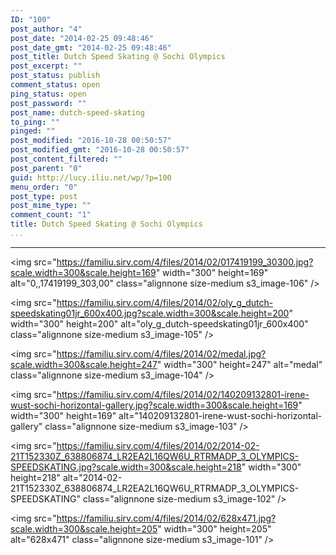 ```yaml
---
ID: "100"
post_author: "4"
post_date: "2014-02-25 09:48:46"
post_date_gmt: "2014-02-25 09:48:46"
post_title: Dutch Speed Skating @ Sochi Olympics
post_excerpt: ""
post_status: publish
comment_status: open
ping_status: open
post_password: ""
post_name: dutch-speed-skating
to_ping: ""
pinged: ""
post_modified: "2016-10-28 00:50:57"
post_modified_gmt: "2016-10-28 00:50:57"
post_content_filtered: ""
post_parent: "0"
guid: http://lucy.iliu.net/wp/?p=100
menu_order: "0"
post_type: post
post_mime_type: ""
comment_count: "1"
title: Dutch Speed Skating @ Sochi Olympics
...
```

---

<img src="https://familiu.sirv.com/4/files/2014/02/017419199_30300.jpg?scale.width=300&scale.height=169" width="300" height=169" alt="0,,17419199_303,00" class="alignnone size-medium s3_image-106" />

<img src="https://familiu.sirv.com/4/files/2014/02/oly_g_dutch-speedskating01jr_600x400.jpg?scale.width=300&scale.height=200" width="300" height=200" alt="oly_g_dutch-speedskating01jr_600x400" class="alignnone size-medium s3_image-105" />

<img src="https://familiu.sirv.com/4/files/2014/02/medal.jpg?scale.width=300&scale.height=247" width="300" height=247" alt="medal" class="alignnone size-medium s3_image-104" />

<img src="https://familiu.sirv.com/4/files/2014/02/140209132801-irene-wust-sochi-horizontal-gallery.jpg?scale.width=300&scale.height=169" width="300" height=169" alt="140209132801-irene-wust-sochi-horizontal-gallery" class="alignnone size-medium s3_image-103" />

<img src="https://familiu.sirv.com/4/files/2014/02/2014-02-21T152330Z_638806874_LR2EA2L16QW6U_RTRMADP_3_OLYMPICS-SPEEDSKATING.jpg?scale.width=300&scale.height=218" width="300" height=218" alt="2014-02-21T152330Z_638806874_LR2EA2L16QW6U_RTRMADP_3_OLYMPICS-SPEEDSKATING" class="alignnone size-medium s3_image-102" />

<img src="https://familiu.sirv.com/4/files/2014/02/628x471.jpg?scale.width=300&scale.height=205" width="300" height=205" alt="628x471" class="alignnone size-medium s3_image-101" />
